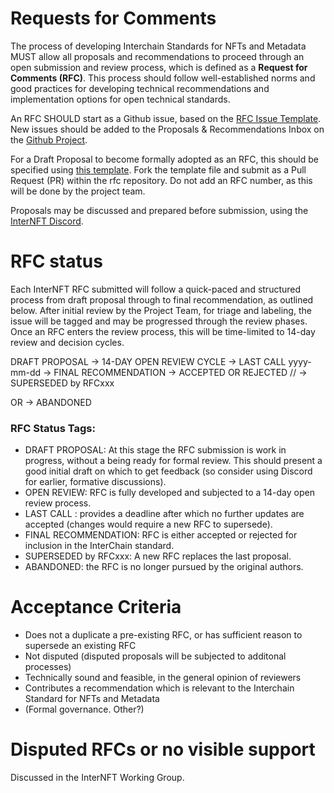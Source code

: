 # Requests for Comments
The process of developing Interchain Standards for NFTs and Metadata MUST allow all proposals and recommendations to proceed through an open submission and review process, which is defined as a **Request for Comments (RFC)**. 
This process should follow well-established norms and good practices for developing technical recommendations and implementation options for open technical standards.

An RFC SHOULD start as a Github issue, based on the [RFC Issue Template](https://github.com/interNFT/rfc/issues/new?assignees=&labels=RFC&template=rfc-issue.md&title=). 
New issues should be added to the Proposals & Recommendations Inbox on the [Github Project](https://github.com/orgs/interNFT/projects/3).  

For a Draft Proposal to become formally adopted as an RFC, this should be specified using [this template](https://github.com/interNFT/rfc/blob/main/0000-template.md). Fork the template file and submit as a Pull Request (PR) within the rfc repository.
Do not add an RFC number, as this will be done by the project team.

Proposals may be discussed and prepared before submission, using the [InterNFT Discord](https://discuss.internft.org/).

# RFC status
Each InterNFT RFC submitted will follow a quick-paced and structured process from draft proposal through to final recommendation, as outlined below.
After initial review by the Project Team, for triage and labeling, the issue will be tagged and may be progressed through the review phases.
Once an RFC enters the review process, this will be time-limited to 14-day review and decision cycles.

DRAFT PROPOSAL ->  14-DAY OPEN REVIEW CYCLE -> LAST CALL yyyy-mm-dd -> FINAL RECOMMENDATION 
-> ACCEPTED OR REJECTED  // -> SUPERSEDED by RFCxxx

OR  \->   ABANDONED
                             
### RFC Status Tags:
* DRAFT PROPOSAL: At this stage the RFC submission is work in progress, without a being ready for formal review. This should present a good initial draft on which to get feedback (so consider using Discord for earlier, formative discussions).
* OPEN REVIEW: RFC is fully developed and subjected to a 14-day open review process.
* LAST CALL <date for the last call>: provides a deadline after which no further updates are accepted (changes would require a new RFC to supersede).
* FINAL RECOMMENDATION: RFC is either accepted or rejected for inclusion in the InterChain standard.
* SUPERSEDED by RFCxxx: A new RFC replaces the last proposal.
* ABANDONED: the RFC is no longer pursued by the original authors.

# Acceptance Criteria
* Does not a duplicate a pre-existing RFC, or has sufficient reason to supersede an existing RFC
* Not disputed (disputed proposals will be subjected to additonal processes)
* Technically sound and feasible, in the general opinion of reviewers
* Contributes a recommendation which is relevant to the Interchain Standard for NFTs and Metadata
* (Formal governance. Other?)

# Disputed RFCs or no visible support
Discussed in the InterNFT Working Group.
